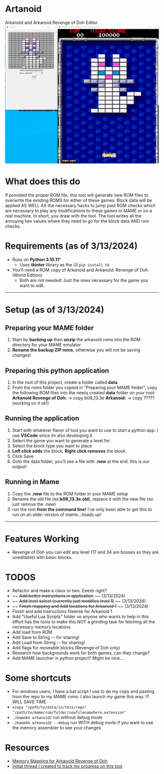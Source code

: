 # Artanoid
Arkanoid and Arkanoid Revenge of Doh Editor
![Screenshot from editing level 1](./imgs/readme/artanoid.png)

# What does this do
If provided the proper ROM file, this tool will generate new ROM files to overwrite the existing ROMS for either of these games.
Block data will be applied AS WELL AS the necessary hacks to jump past ROM checks which are necessary to play any modifications to these games in MAME or on a real machine.
In short, you draw with the tool. The tool writes all the annoying hex values where they need to go for the block data AND rom checks.

# Requirements (as of 3/13/2024)
* Runs on **Python 3.10.11***
  * Uses **tkinter** library as the UI ```pip install tk```
* You'll need a ROM copy of Arkanoid and Arkanoid: Revenge of Doh (World Edition)
  * Both are not needed! Just the ones necessary for the game you want to edit.
----
# Setup (as of 3/13/2024)
## Preparing your MAME folder
1) Start by **backing up** then **unzip** the arkanoid roms into the ROM directory for your MAME emulator
2) **Rename the backup ZIP roms**, otherwise you will not be saving changes!

## Preparing this python application
1) In the root of this project, create a folder called **data**
2) From the roms folder you copied in "Preparing your MAME folder", copy the following ROM files into the newly created **data** folder on your root:
**Arkanoid Revenge of Doh:** -> copy b08_13.3e 
**Arkanoid:** -> copy ????? (working on it ok!)

## Running the application
1) Start with whatever flavor of tool you want to use to start a python app. I use **VSCode** since im also developing it
2) Select the game you want to generate a level for
3) Select the block type you want to place
4) **Left click adds** the block, **Right click removes** the block
5) Click Save
6) Goto the data folder, you'll see a file with **.new** at the end. this is our output!

## Running in Mame
1) Copy the **.new** file to the ROM folder in your MAME setup
2) Rename the old file (ex:**b08_13.3e.old**), replace it with the new file (so just remove the .new)
3) run the rom **from the command line!**
   I've only been able to get this to run on an older version of mame...heads up!
----
# Features Working
* Revenge of Doh you can edit any level (17 and 34 are bosses so they are uneditable) with basic blocks.

# TODOS
* Refactor and make a class or two. Eeesh right?
* ~~ ~~Add better instructions in application~~ ~~ (3/13/2024)
* ~~ ~~Add level select (currently just modifies level 1)~~ ~~ (3/13/2024)
* ~~ ~~Finish mapping and Add locations for Arkanoid 1~~ ~~ (3/13/2024)
* Finish and add instructions filewise for Arkanoid 1
* Add "Useful Lua Scripts" folder so anyone who wants to help in this effort has the tools to make this NOT a grinding task for fetching all the necessary memory locations
* Add load from ROM
* Add Save to String -- for sharing!
* Add Load from String -- for sharing!
* Add flags for moveable blocks (Revenge of Doh only)
* Research how backgrounds work for both games, can they change?
* Add MAME launcher in python project? Might be nice....

# Some shortcuts
* For windows users, I have a bat script I use to do my copy and pasting from the repo to my MAME roms. I also launch my game this way. IT WILL SAVE TIME.
 * ```xcopy "/path/to/data/in/this/repo" "/path/to/mame/rom/folder/nowfilenamehere.extension"```
 * ```./mame64 arkanoid2``` run without debug mode
 * ```./mame64 arkanoid2 --debug``` run WITH debug mode if you want to use the memory assembler to see your changes

# Resources
* [Memory Mapping for Arkanoid Revenge of Doh](http://www.arcaderestoration.com/memorymap/365/Arkanoid+-+Revenge+of+DOH.aspx)
* [Initial thread I created to track my progress on this tool](https://www.romhacking.net/forum/index.php?topic=38737.0)
